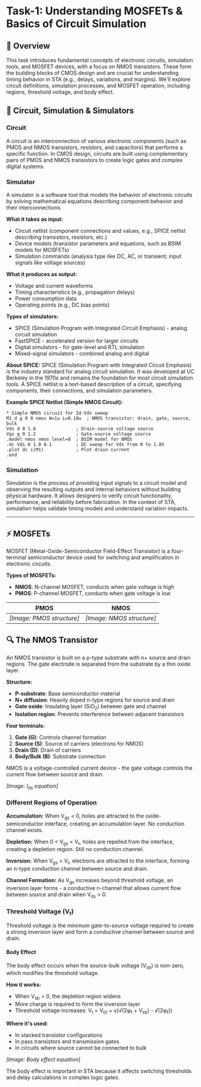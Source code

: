 # Task-1: Understanding MOSFETs & Basics of Circuit Simulation

## 📝 Overview
This task introduces fundamental concepts of electronic circuits, simulation tools, and MOSFET devices, with a focus on NMOS transistors. These form the building blocks of CMOS design and are crucial for understanding timing behavior in STA (e.g., delays, variations, and margins). We'll explore circuit definitions, simulation processes, and MOSFET operation, including regions, threshold voltage, and body effect.

## 🔌 Circuit, Simulation & Simulators

### Circuit
A circuit is an interconnection of various electronic components (such as PMOS and NMOS transistors, resistors, and capacitors) that performs a specific function. In CMOS design, circuits are built using complementary pairs of PMOS and NMOS transistors to create logic gates and complex digital systems.

### Simulator
A simulator is a software tool that models the behavior of electronic circuits by solving mathematical equations describing component behavior and their interconnections.

**What it takes as input:**
- Circuit netlist (component connections and values, e.g., SPICE netlist describing transistors, resistors, etc.)
- Device models (transistor parameters and equations, such as BSIM models for MOSFETs)
- Simulation commands (analysis type like DC, AC, or transient; input signals like voltage sources)

**What it produces as output:**
- Voltage and current waveforms
- Timing characteristics (e.g., propagation delays)
- Power consumption data
- Operating points (e.g., DC bias points)

**Types of simulators:**
- SPICE (Simulation Program with Integrated Circuit Emphasis) - analog circuit simulation
- FastSPICE - accelerated version for larger circuits
- Digital simulators - for gate-level and RTL simulation
- Mixed-signal simulators - combined analog and digital

**About SPICE:**
SPICE (Simulation Program with Integrated Circuit Emphasis) is the industry standard for analog circuit simulation. It was developed at UC Berkeley in the 1970s and remains the foundation for most circuit simulation tools. A SPICE netlist is a text-based description of a circuit, specifying components, their connections, and simulation parameters.

**Example SPICE Netlist (Simple NMOS Circuit):**
```spice
* Simple NMOS circuit for Id-Vds sweep
M1 d g 0 0 nmos W=1u L=0.18u  ; NMOS transistor: drain, gate, source, bulk
Vds d 0 1.8               ; Drain-source voltage source
Vgs g 0 1.2               ; Gate-source voltage source
.model nmos nmos level=8  ; BSIM model for NMOS
.dc Vds 0 1.8 0.1         ; DC sweep for Vds from 0 to 1.8V
.plot dc i(M1)            ; Plot drain current
.end
```

### Simulation
Simulation is the process of providing input signals to a circuit model and observing the resulting outputs and internal behaviors without building physical hardware. It allows designers to verify circuit functionality, performance, and reliability before fabrication. In the context of STA, simulation helps validate timing models and understand variation impacts.

----

## ⚡ MOSFETs

MOSFET (Metal-Oxide-Semiconductor Field-Effect Transistor) is a four-terminal semiconductor device used for switching and amplification in electronic circuits.

**Types of MOSFETs:**
- **NMOS**: N-channel MOSFET, conducts when gate voltage is high
- **PMOS**: P-channel MOSFET, conducts when gate voltage is low

| PMOS | NMOS |
|------|------|
| *[Image: PMOS structure]* | *[Image: NMOS structure]* |

## 🔍 The NMOS Transistor

An NMOS transistor is built on a p-type substrate with n+ source and drain regions. The gate electrode is separated from the substrate by a thin oxide layer.

**Structure:**
- **P-substrate**: Base semiconductor material
- **N+ diffusion**: Heavily doped n-type regions for source and drain
- **Gate oxide**: Insulating layer (SiO<sub>2</sub>) between gate and channel
- **Isolation region**: Prevents interference between adjacent transistors

**Four terminals:**
1. **Gate (G)**: Controls channel formation
2. **Source (S)**: Source of carriers (electrons for NMOS)
3. **Drain (D)**: Drain of carriers
4. **Body/Bulk (B)**: Substrate connection

NMOS is a voltage-controlled current device - the gate voltage controls the current flow between source and drain.

*[Image: I<sub>ds</sub> equation]*

### Different Regions of Operation

**Accumulation:**
When V<sub>gs</sub> < 0, holes are attracted to the oxide-semiconductor interface, creating an accumulation layer. No conduction channel exists.

**Depletion:**
When 0 < V<sub>gs</sub> < V<sub>t</sub>, holes are repelled from the interface, creating a depletion region. Still no conduction channel.

**Inversion:**
When V<sub>gs</sub> > V<sub>t</sub>, electrons are attracted to the interface, forming an n-type conduction channel between source and drain.

**Channel Formation:**
As V<sub>gs</sub> increases beyond threshold voltage, an inversion layer forms - a conductive n-channel that allows current flow between source and drain when V<sub>ds</sub> > 0.

### Threshold Voltage (V<sub>t</sub>)

Threshold voltage is the minimum gate-to-source voltage required to create a strong inversion layer and form a conductive channel between source and drain.

#### Body Effect
The body effect occurs when the source-bulk voltage (V<sub>sb</sub>) is non-zero, which modifies the threshold voltage.

**How it works:**
- When V<sub>sb</sub> > 0, the depletion region widens
- More charge is required to form the inversion layer
- Threshold voltage increases: V<sub>t</sub> = V<sub>t0</sub> + γ(√(2φ<sub>f</sub> + V<sub>sb</sub>) - √(2φ<sub>f</sub>))

**Where it's used:**
- In stacked transistor configurations
- In pass transistors and transmission gates
- In circuits where source cannot be connected to bulk

*[Image: Body effect equation]*

The body effect is important in STA because it affects switching thresholds and delay calculations in complex logic gates.
